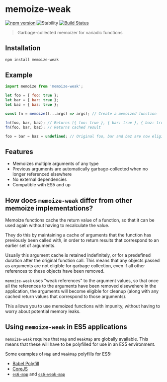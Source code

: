 # memoize-weak
[![npm version](https://img.shields.io/npm/v/memoize-weak.svg)](https://www.npmjs.com/package/memoize-weak)
![Stability](https://img.shields.io/badge/stability-stable-brightgreen.svg)
[![Build Status](https://travis-ci.org/timkendrick/memoize-weak.svg?branch=master)](https://travis-ci.org/timkendrick/memoize-weak)

> Garbage-collected memoizer for variadic functions

## Installation

```bash
npm install memoize-weak
```

## Example

```js
import memoize from 'memoize-weak';

let foo = { foo: true };
let bar = { bar: true };
let baz = { baz: true };

const fn = memoize((...args) => args); // Create a memoized function

fn(foo, bar, baz); // Returns [{ foo: true }, { bar: true }, { baz: true }]
fn(foo, bar, baz); // Returns cached result

foo = bar = baz = undefined; // Original foo, bar and baz are now eligible for garbage collection
```

## Features

- Memoizes multiple arguments of any type
- Previous arguments are automatically garbage-collected when no longer referenced elsewhere
- No external dependencies
- Compatible with ES5 and up

## How does `memoize-weak` differ from other memoize implementations?

Memoize functions cache the return value of a function, so that it can be used again without having to recalculate the value.

They do this by maintaining a cache of arguments that the function has previously been called with, in order to return results that correspond to an earlier set of arguments.

Usually this argument cache is retained indefinitely, or for a predefined duration after the original function call. This means that any objects passed as arguments are not eligible for garbage collection, even if all other references to these objects have been removed.

`memoize-weak` uses "weak references" to the argument values, so that once all the references to the arguments have been removed elsewehere in the application, the arguments will become eligible for cleanup (along with any cached return values that correspond to those arguments).

This allows you to use memoized functions with impunity, without having to worry about potential memory leaks.

## Using `memoize-weak` in ES5 applications

`memoize-weak` requires that `Map` and `WeakMap` are globally available. This means that these will have to be polyfilled for use in an ES5 environment.

Some examples of `Map` and `WeakMap` polyfills for ES5:

- [Babel Polyfill](https://babeljs.io/docs/usage/polyfill/)
- [CoreJS](https://github.com/zloirock/core-js)
- [`es6-map`](https://www.npmjs.com/package/es6-map) and [`es6-weak-map`](https://www.npmjs.com/package/es6-weak-map)
